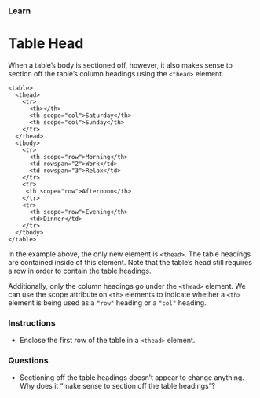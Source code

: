 ### Learn
# Table Head
When a table’s body is sectioned off, however, it also makes sense to section off the table’s column headings using the `<thead>` element.

```
<table>
  <thead>
    <tr>
      <th></th>
      <th scope="col">Saturday</th>
      <th scope="col">Sunday</th>
    </tr>
  </thead>
  <tbody>
    <tr>
      <th scope="row">Morning</th>
      <td rowspan="2">Work</td>
      <td rowspan="3">Relax</td>
    </tr>
    <tr>
     <th scope="row">Afternoon</th>
    </tr>
    <tr>
      <th scope="row">Evening</th>
      <td>Dinner</td>
    </tr>
  </tbody>
</table>

```

In the example above, the only new element is `<thead>`. The table headings are contained inside of this element. Note that the table’s head still requires a row in order to contain the table headings.


Additionally, only the column headings go under the `<thead>` element. We can use the scope attribute on `<th>` elements to indicate whether a `<th>` element is being used as a `"row"` heading or a `"col"` heading.



### Instructions
* Enclose the first row of the table in a `<thead>` element.

### Questions
* Sectioning off the table headings doesn’t appear to change anything. Why does it “make sense to section off the table headings”?